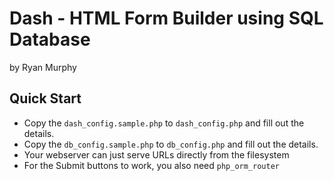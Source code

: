 Dash - HTML Form Builder using SQL Database
===========================================
by Ryan Murphy

Quick Start
-----------
* Copy the `dash_config.sample.php` to `dash_config.php` and fill out the details.
* Copy the `db_config.sample.php` to `db_config.php` and fill out the details.
* Your webserver can just serve URLs directly from the filesystem
* For the Submit buttons to work, you also need `php_orm_router`

